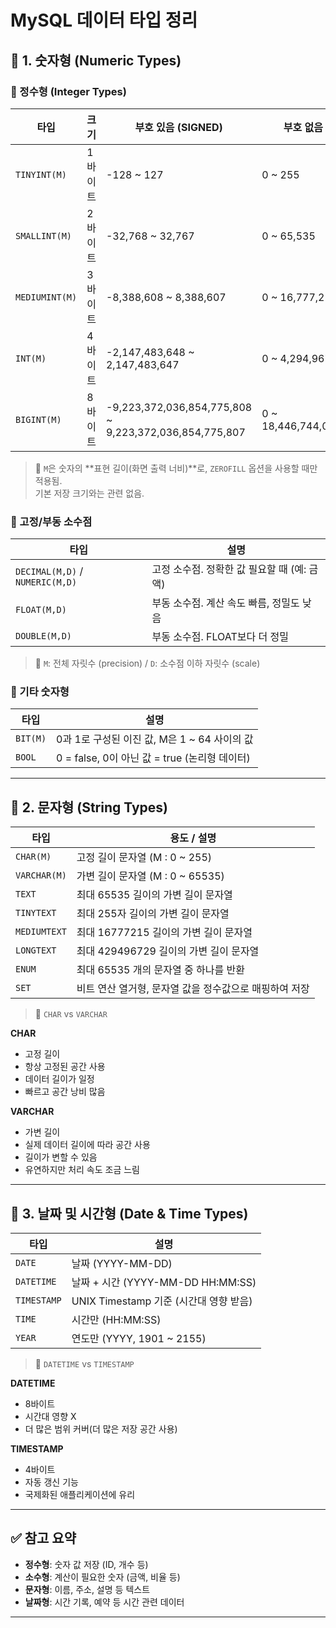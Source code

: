 # MySQL 데이터 타입 정리

## 📌 1. 숫자형 (Numeric Types)

### 🔹 정수형 (Integer Types)

|     타입        | 크기   |      부호 있음 (SIGNED)            |         부호 없음 (UNSIGNED)             |
|----------------|-------|----------------------------------|---------------------------------------|
| `TINYINT(M)`   | 1바이트 | -128 ~ 127                       | 0 ~ 255                               |
| `SMALLINT(M)`  | 2바이트 | -32,768 ~ 32,767                 | 0 ~ 65,535                            |
| `MEDIUMINT(M)` | 3바이트 | -8,388,608 ~ 8,388,607           | 0 ~ 16,777,215                        |
| `INT(M)`       | 4바이트 | -2,147,483,648 ~ 2,147,483,647   | 0 ~ 4,294,967,295                     |
| `BIGINT(M)`    | 8바이트 | -9,223,372,036,854,775,808 ~ 9,223,372,036,854,775,807 | 0 ~ 18,446,744,073,709,551,615 |

> 🔸 `M`은 숫자의 **표현 길이(화면 출력 너비)**로, `ZEROFILL` 옵션을 사용할 때만 적용됨.  
> 기본 저장 크기와는 관련 없음.

### 🔹 고정/부동 소수점

| 타입             | 설명 |
|------------------|------|
| `DECIMAL(M,D)` / `NUMERIC(M,D)` | 고정 소수점. 정확한 값 필요할 때 (예: 금액) |
| `FLOAT(M,D)`     | 부동 소수점. 계산 속도 빠름, 정밀도 낮음 |
| `DOUBLE(M,D)`    | 부동 소수점. FLOAT보다 더 정밀 |

> 🔸 `M`: 전체 자릿수 (precision) / `D`: 소수점 이하 자릿수 (scale)

### 🔹 기타 숫자형

| 타입   | 설명 |
|--------|------|
| `BIT(M)` | 0과 1로 구성된 이진 값, M은 1 ~ 64 사이의 값 |
| `BOOL` | 0 = false, 0이 아닌 값 = true (논리형 데이터) |

---

## 📌 2. 문자형 (String Types)

| 타입          | 용도 / 설명 |
|---------------|-------------|
| `CHAR(M)`     | 고정 길이 문자열 (M : 0 ~ 255) |
| `VARCHAR(M)`  | 가변 길이 문자열 (M : 0 ~ 65535) |
| `TEXT`        | 최대 65535 길이의 가변 길이 문자열 |
| `TINYTEXT`    | 최대 255자 길이의 가변 길이 문자열 |
| `MEDIUMTEXT`  | 최대 16777215 길이의 가변 길이 문자열 |
| `LONGTEXT`    | 최대 429496729 길이의 가변 길이 문자열 |
| `ENUM`        | 최대 65535 개의 문자열 중 하나를 반환 |
| `SET`         | 비트 연산 열거형, 문자열 값을 정수값으로 매핑하여 저장 |

> 🔸 `CHAR` vs `VARCHAR` 

 **CHAR**  
  - 고정 길이
  - 항상 고정된 공간 사용
  - 데이터 길이가 일정
  - 빠르고 공간 낭비 많음  
  
 **VARCHAR**
  - 가변 길이
  - 실제 데이터 길이에 따라 공간 사용
  - 길이가 변할 수 있음
  - 유연하지만 처리 속도 조금 느림

---

## 📌 3. 날짜 및 시간형 (Date & Time Types)

| 타입         | 설명 |
|--------------|------|
| `DATE`       | 날짜 (YYYY-MM-DD) |
| `DATETIME`   | 날짜 + 시간 (YYYY-MM-DD HH:MM:SS) |
| `TIMESTAMP`  | UNIX Timestamp 기준 (시간대 영향 받음) |
| `TIME`       | 시간만 (HH:MM:SS) |
| `YEAR`       | 연도만 (YYYY, 1901 ~ 2155) |

> 🔸 `DATETIME` vs `TIMESTAMP`  

 **DATETIME**
  - 8바이트
  - 시간대 영향 X
  - 더 많은 범위 커버(더 많은 저장 공간 사용)
  
 **TIMESTAMP**
  - 4바이트
  - 자동 갱신 기능
  - 국제화된 애플리케이션에 유리  

---

## ✅ 참고 요약

- **정수형**: 숫자 값 저장 (ID, 개수 등)
- **소수형**: 계산이 필요한 숫자 (금액, 비율 등)
- **문자형**: 이름, 주소, 설명 등 텍스트
- **날짜형**: 시간 기록, 예약 등 시간 관련 데이터

---